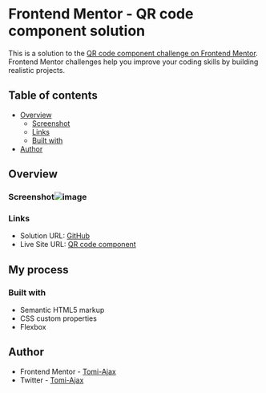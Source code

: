 # Frontend Mentor - QR code component solution

This is a solution to the [QR code component challenge on Frontend Mentor](https://www.frontendmentor.io/challenges/qr-code-component-iux_sIO_H). Frontend Mentor challenges help you improve your coding skills by building realistic projects. 

## Table of contents

- [Overview](#overview)
  - [Screenshot](#screenshot)
  - [Links](#links)
  - [Built with](#built-with)
- [Author](#author)

## Overview

### Screenshot![image](https://user-images.githubusercontent.com/111189639/187488877-4c23045e-a083-4621-96cd-86ff9bcdaf0f.png)



### Links

- Solution URL: [GitHub](https://github.com/Tomi-Ajax/QR-code-component)
- Live Site URL: [QR code component](https://tomi-ajax.github.io/QR-code-component/)

## My process

### Built with

- Semantic HTML5 markup
- CSS custom properties
- Flexbox

## Author

- Frontend Mentor - [Tomi-Ajax](https://www.frontendmentor.io/profile/Tomi-Ajax)
- Twitter - [Tomi-Ajax](https://www.twitter.com/ajaxifeoluwa)

